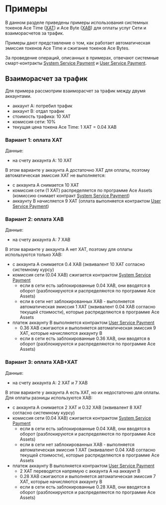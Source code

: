 # Примеры

В данном разделе приведены примеры использования системных токенов Ace Time
([XAT][1]) и Ace Byte ([XAB][2]) для оплаты услуг Сети и взаиморасчетов
за трафик.

Примеры дают представление о том, как работает автоматическая эмиссия токенов
Ace Time и сжигание токенов Ace Bytes.

За проведение операций, описанных в примерах, отвечают системные смарт-контракты [System Service Payment][3] и [User Service Payment][4].


## Взаиморасчет за трафик

Для примера рассмотрим взаиморасчет за трафик между двумя аккаунтами.

- аккаунт A: потребил трафик
- аккаунт B: отдал трафик
- стоимость трафика: 10 XAT
- комиссия сети: 10%
- текущая цена токена Ace Time: 1 XAT = 0.04 XAB


### Вариант 1: оплата XAT

Данные:

- на счету аккаунта А: 10 XAT

В этом варианте у аккаунта А достаточно XAT для оплаты, поэтому автоматическая
эмиссия XAT не выполняется:

- с аккаунта А снимается 10 XAT
- комиссия сети (1 XAT) распределяется по программе Ace Assets (комиссию снимает контракт [System Service Payment][3])
- аккаунту B начисляется 9 XAT (оплата выполняется контрактом [User Service Payment][4])


### Вариант 2: оплата XAB

Данные:

- на счету аккаунта А: 7 XAB

В этом варианте у аккаунта А нет XAT, поэтому для оплаты используются только XAB:

- с аккаунта А снимается 0.4 XAB (эквивалент 10 XAT согласно системному курсу)
- комиссия сети (0.04 XAB) сжигается контрактом [System Service Payment][3]
    - если в сети есть заблокированные 0.04 XAB, они вводятся в оборот (разблокируются и распределяются по программе Ace Assets)
    - если в сети нет заблокированных XAB - выполняется автоматическая эмиссия 1 XAT (эквивалент 0.04 XAB согласно текущей стоимости), которые распределяются в программе Ace Assets
- платеж аккаунту B выполняется контрактом [User Service Payment][4]
    - 0.36 XAB сжигаются и выполняется автоматическая эмиссия 9 XAT, которые начисляются аккаунту B
    - если в сети есть заблокированные 0.36 XAB, они вводятся в оборот (разблокируются и распределяются по программе Ace Assets)


### Вариант 3: оплата XAB+XAT

Данные:

- на счету аккаунта А: 2 XAT и 7 XAB

В этом варианте у аккаунта А есть XAT, но их недостаточно для оплаты. Для оплаты
разницы используются XAB:

- с аккаунта А снимается 2 XAT и 0.32 XAB (эквивалент 8 XAT согласно системному курсу)
- комиссия сети (0.04 XAB) сжигается контрактом [System Service Payment][3]
    - если в сети есть заблокированные 0.04 XAB, они вводятся в оборот (разблокируются и распределяются по программе Ace Assets)
    - если в сети нет заблокированных XAB - выполняется автоматическая эмиссия 1 XAT (эквивалент 0.04 XAB согласно текущей стоимости), которые распределяются в программе Ace Assets
- платеж аккаунту B выполняется контрактом [User Service Payment][4]
    - 2 XAT переводятся напрямую с аккаунта А на аккаунт B
    - 0.28 XAB сжигаются и выполняется автоматическая эмиссия 7 XAT, которые начисляются аккаунту B
    - если в сети есть заблокированные 0.28 XAB, они вводятся в оборот (разблокируются и распределяются по программе Ace Assets)


[1]: ace-time.md
[2]: ace-byte.md
[3]: ../list-of-operations/system-service-payment.md
[4]: ../list-of-operations/user-service-payment.md
